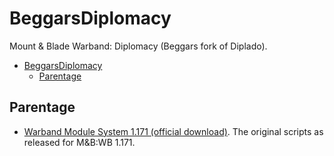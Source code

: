 # BeggarsDiplomacy

Mount &amp; Blade Warband: Diplomacy (Beggars fork of Diplado).

- [BeggarsDiplomacy](#beggarsdiplomacy)
  - [Parentage](#parentage)

## Parentage

- [Warband Module System 1.171 (official download)](https://forums.taleworlds.com/index.php?threads/warband-modders-download-repository.326973/).  The original scripts as released for M&B:WB 1.171.


